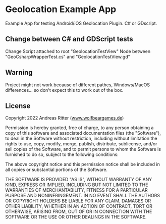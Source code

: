 # Geolocation Example App

Example App for testing Android/iOS Geolocation Plugin. C# or GDscript.

## Change between C# and GDScript tests

Change Script attached to root "GeolocationTestView" Node between "GeoCsharpWrapperTest.cs" and "GeolocationTestView.gd"

## Warning

Project might not work because of different pathes, Windows/MacOS differences... so don't expect this to work out of the box.

## License

Copyright 2022 Andreas Ritter (www.wolfbeargames.de)

Permission is hereby granted, free of charge, to any person obtaining a copy of this software and associated documentation files (the "Software"), to deal in the Software without restriction, including without limitation the rights to use, copy, modify, merge, publish, distribute, sublicense, and/or sell copies of the Software, and to permit persons to whom the Software is furnished to do so, subject to the following conditions:

The above copyright notice and this permission notice shall be included in all copies or substantial portions of the Software.

THE SOFTWARE IS PROVIDED "AS IS", WITHOUT WARRANTY OF ANY KIND, EXPRESS OR IMPLIED, INCLUDING BUT NOT LIMITED TO THE WARRANTIES OF MERCHANTABILITY, FITNESS FOR A PARTICULAR PURPOSE AND NONINFRINGEMENT. IN NO EVENT SHALL THE AUTHORS OR COPYRIGHT HOLDERS BE LIABLE FOR ANY CLAIM, DAMAGES OR OTHER LIABILITY, WHETHER IN AN ACTION OF CONTRACT, TORT OR OTHERWISE, ARISING FROM, OUT OF OR IN CONNECTION WITH THE SOFTWARE OR THE USE OR OTHER DEALINGS IN THE SOFTWARE.
